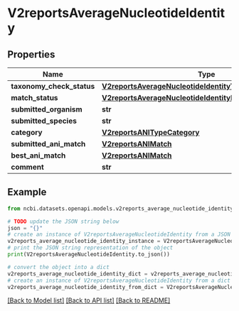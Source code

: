 # V2reportsAverageNucleotideIdentity


## Properties

Name | Type | Description | Notes
------------ | ------------- | ------------- | -------------
**taxonomy_check_status** | [**V2reportsAverageNucleotideIdentityTaxonomyCheckStatus**](V2reportsAverageNucleotideIdentityTaxonomyCheckStatus.md) |  | [optional] 
**match_status** | [**V2reportsAverageNucleotideIdentityMatchStatus**](V2reportsAverageNucleotideIdentityMatchStatus.md) |  | [optional] 
**submitted_organism** | **str** |  | [optional] 
**submitted_species** | **str** |  | [optional] 
**category** | [**V2reportsANITypeCategory**](V2reportsANITypeCategory.md) |  | [optional] 
**submitted_ani_match** | [**V2reportsANIMatch**](V2reportsANIMatch.md) |  | [optional] 
**best_ani_match** | [**V2reportsANIMatch**](V2reportsANIMatch.md) |  | [optional] 
**comment** | **str** |  | [optional] 

## Example

```python
from ncbi.datasets.openapi.models.v2reports_average_nucleotide_identity import V2reportsAverageNucleotideIdentity

# TODO update the JSON string below
json = "{}"
# create an instance of V2reportsAverageNucleotideIdentity from a JSON string
v2reports_average_nucleotide_identity_instance = V2reportsAverageNucleotideIdentity.from_json(json)
# print the JSON string representation of the object
print(V2reportsAverageNucleotideIdentity.to_json())

# convert the object into a dict
v2reports_average_nucleotide_identity_dict = v2reports_average_nucleotide_identity_instance.to_dict()
# create an instance of V2reportsAverageNucleotideIdentity from a dict
v2reports_average_nucleotide_identity_from_dict = V2reportsAverageNucleotideIdentity.from_dict(v2reports_average_nucleotide_identity_dict)
```
[[Back to Model list]](../README.md#documentation-for-models) [[Back to API list]](../README.md#documentation-for-api-endpoints) [[Back to README]](../README.md)


